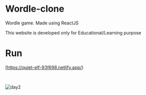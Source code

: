 # Wordle-clone
Wordle game. Made using ReactJS

This website is developed only for Educational/Learning purpose

# Run
[https://quiet-elf-93f698.netlify.app/)

<br>

![day2](https://user-images.githubusercontent.com/17006719/204149396-c4b70211-823c-4bba-9a83-d62a621c5903.png)

